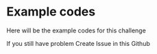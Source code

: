 # Example codes

Here will be the example codes for this challenge
  

If you still have problem Create Issue in this Github
 
